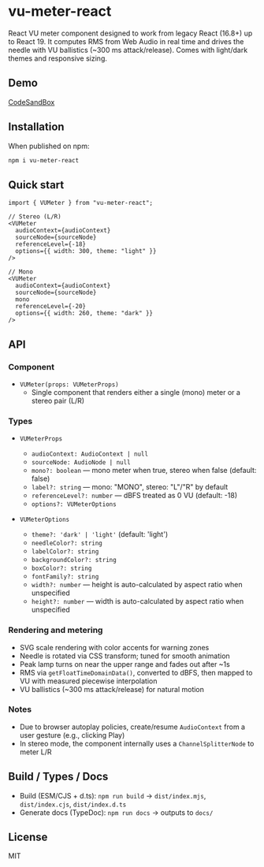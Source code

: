 # vu-meter-react

React VU meter component designed to work from legacy React (16.8+) up to React 19. It computes RMS from Web Audio in real time and drives the needle with VU ballistics (~300 ms attack/release). Comes with light/dark themes and responsive sizing.

## Demo
[CodeSandBox](https://codesandbox.io/p/sandbox/2kwnxh)

## Installation
When published on npm:

```bash
npm i vu-meter-react
```

## Quick start

```tsx
import { VUMeter } from "vu-meter-react";

// Stereo (L/R)
<VUMeter
  audioContext={audioContext}
  sourceNode={sourceNode}
  referenceLevel={-18}
  options={{ width: 300, theme: "light" }}
/>

// Mono
<VUMeter
  audioContext={audioContext}
  sourceNode={sourceNode}
  mono
  referenceLevel={-20}
  options={{ width: 260, theme: "dark" }}
/>
```

## API

### Component
- `VUMeter(props: VUMeterProps)`
  - Single component that renders either a single (mono) meter or a stereo pair (L/R)

### Types
- `VUMeterProps`
  - `audioContext: AudioContext | null`
  - `sourceNode: AudioNode | null`
  - `mono?: boolean` — mono meter when true, stereo when false (default: false)
  - `label?: string` — mono: "MONO", stereo: "L"/"R" by default
  - `referenceLevel?: number` — dBFS treated as 0 VU (default: -18)
  - `options?: VUMeterOptions`

- `VUMeterOptions`
  - `theme?: 'dark' | 'light'` (default: 'light')
  - `needleColor?: string`
  - `labelColor?: string`
  - `backgroundColor?: string`
  - `boxColor?: string`
  - `fontFamily?: string`
  - `width?: number` — height is auto-calculated by aspect ratio when unspecified
  - `height?: number` — width is auto-calculated by aspect ratio when unspecified

### Rendering and metering
- SVG scale rendering with color accents for warning zones
- Needle is rotated via CSS transform; tuned for smooth animation
- Peak lamp turns on near the upper range and fades out after ~1s
- RMS via `getFloatTimeDomainData()`, converted to dBFS, then mapped to VU with measured piecewise interpolation
- VU ballistics (~300 ms attack/release) for natural motion

### Notes
- Due to browser autoplay policies, create/resume `AudioContext` from a user gesture (e.g., clicking Play)
- In stereo mode, the component internally uses a `ChannelSplitterNode` to meter L/R

## Build / Types / Docs
- Build (ESM/CJS + d.ts): `npm run build` → `dist/index.mjs`, `dist/index.cjs`, `dist/index.d.ts`
- Generate docs (TypeDoc): `npm run docs` → outputs to `docs/`

## License
MIT

